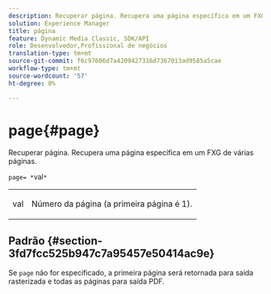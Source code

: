 ```yaml
---
description: Recuperar página. Recupera uma página específica em um FXG de várias páginas.
solution: Experience Manager
title: página
feature: Dynamic Media Classic, SDK/API
role: Desenvolvedor,Profissional de negócios
translation-type: tm+mt
source-git-commit: f6c97606d7a4209427316d7367013ad9585a5cae
workflow-type: tm+mt
source-wordcount: '57'
ht-degree: 0%

---
```



# page{#page}

Recuperar página. Recupera uma página específica em um FXG de várias páginas.

`page= *`val`*`

<table id="simpletable_E92560F812B64A36A3D108CA7DEED5AC"> 
 <tr class="strow"> 
  <td class="stentry"> <p><span class="codeph"> <span class="varname"> val</span></span> </p> </td> 
  <td class="stentry"> <p>Número da página (a primeira página é 1). </p></td> 
 </tr> 
</table>

## Padrão {#section-3fd7fcc525b947c7a95457e50414ac9e}

Se `page` não for especificado, a primeira página será retornada para saída rasterizada e todas as páginas para saída PDF.
